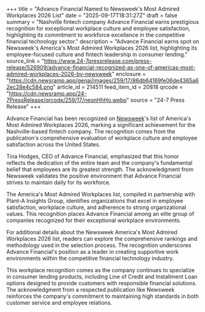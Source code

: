 +++
title = "Advance Financial Named to Newsweek's Most Admired Workplaces 2026 List"
date = "2025-09-17T18:31:27Z"
draft = false
summary = "Nashville fintech company Advance Financial earns prestigious recognition for exceptional workplace culture and employee satisfaction, highlighting its commitment to workforce excellence in the competitive financial technology sector."
description = "Advance Financial earns spot on Newsweek's America's Most Admired Workplaces 2026 list, highlighting its employee-focused culture and fintech leadership in consumer lending."
source_link = "https://www.24-7pressrelease.com/press-release/526909/advance-financial-recognized-as-one-of-americas-most-admired-workplaces-2026-by-newsweek"
enclosure = "https://cdn.newsramp.app/genai/images/259/17/86db64169fe06de4365a62ec28e4c584.png"
article_id = 214511
feed_item_id = 20818
qrcode = "https://cdn.newsramp.app/24-7PressRelease/qrcode/259/17/neonHhHo.webp"
source = "24-7 Press Release"
+++

<p>Advance Financial has been recognized on <a href="https://www.newsweek.com" rel="nofollow" target="_blank">Newsweek</a>'s list of America's Most Admired Workplaces 2026, marking a significant achievement for the Nashville-based fintech company. The recognition comes from the publication's comprehensive evaluation of workplace culture and employee satisfaction across the United States.</p><p>Tina Hodges, CEO of Advance Financial, emphasized that this honor reflects the dedication of the entire team and the company's fundamental belief that employees are its greatest strength. The acknowledgment from Newsweek validates the positive environment that Advance Financial strives to maintain daily for its workforce.</p><p>The America's Most Admired Workplaces list, compiled in partnership with Plant-A Insights Group, identifies organizations that excel in employee satisfaction, workplace culture, and adherence to strong organizational values. This recognition places Advance Financial among an elite group of companies recognized for their exceptional workplace environments.</p><p>For additional details about the Newsweek America's Most Admired Workplaces 2026 list, readers can explore the comprehensive rankings and methodology used in the selection process. The recognition underscores Advance Financial's position as a leader in creating supportive work environments within the competitive financial technology industry.</p><p>This workplace recognition comes as the company continues to specialize in consumer lending products, including Line of Credit and Installment Loan options designed to provide customers with responsible financial solutions. The acknowledgment from a respected publication like Newsweek reinforces the company's commitment to maintaining high standards in both customer service and employee relations.</p>